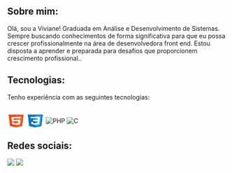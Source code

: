 ## Sobre mim:

 Olá, sou a Viviane! Graduada em Análise e Desenvolvimento de Sistemas. Sempre buscando conhecimentos de forma significativa para que eu possa crescer profissionalmente na área de desenvolvedora front end.
Estou disposta a aprender e preparada para desafios que proporcionem crescimento profissional..
 
 ## Tecnologias:
 Tenho experiência com as seguintes tecnologias:
<div style="display: inline_block"><br>
 <img align="center" alt="HTML" height="30" width="40" src="https://raw.githubusercontent.com/devicons/devicon/master/icons/html5/html5-original.svg">
 <img align="center" alt="CSS" height="30" width="40" src="https://raw.githubusercontent.com/devicons/devicon/master/icons/css3/css3-original.svg">
 <img align="center" alt="PHP" height="30" width="40" src="https://cdn.jsdelivr.net/gh/devicons/devicon/icons/php/php-original.svg">
 <img align="center" alt="C" height="30" width="40" src="https://raw.githubusercontent.com/jmnote/z-icons/master/svg/c.svg" />
 </div>

 ## Redes sociais:

 <div>
  <a href = "mailto:varaujo890gmail.com"><img src="https://img.shields.io/badge/Gmail-D14836?style=for-the-badge&logo=gmail&logoColor=white" target="_blank"></a>
  <a href="https://www.linkedin.com/in/vivianearaujo890/" target="_blank"><img src="https://img.shields.io/badge/-LinkedIn-%230077B5?style=for-the-badge&logo=linkedin&logoColor=white" target="_blank"></a>
</div>
